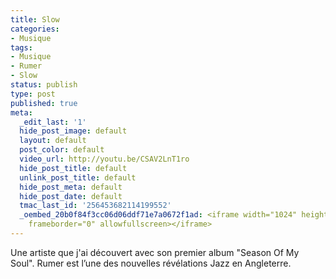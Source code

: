 ```yaml
---
title: Slow
categories:
- Musique
tags:
- Musique
- Rumer
- Slow
status: publish
type: post
published: true
meta:
  _edit_last: '1'
  hide_post_image: default
  layout: default
  post_color: default
  video_url: http://youtu.be/CSAV2LnT1ro
  hide_post_title: default
  unlink_post_title: default
  hide_post_meta: default
  hide_post_date: default
  tmac_last_id: '256453682114199552'
  _oembed_20b0f84f3cc06d06ddf71e7a0672f1ad: <iframe width="1024" height="576" src="http://www.youtube.com/embed/CSAV2LnT1ro?fs=1&feature=oembed"
    frameborder="0" allowfullscreen></iframe>
---
```

Une artiste que j'ai découvert avec son premier album "Season Of My Soul". Rumer est l’une des nouvelles révélations Jazz en Angleterre.
